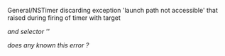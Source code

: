 General/NSTimer discarding exception 'launch path not accessible' that raised during firing of timer with target <address> and selector '<selector>'

does any known this error ?